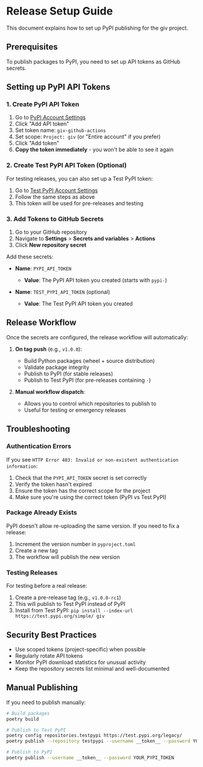# Release Setup Guide

This document explains how to set up PyPI publishing for the giv project.

## Prerequisites

To publish packages to PyPI, you need to set up API tokens as GitHub secrets.

## Setting up PyPI API Tokens

### 1. Create PyPI API Token

1. Go to [PyPI Account Settings](https://pypi.org/manage/account/token/)
2. Click "Add API token"
3. Set token name: `giv-github-actions`
4. Set scope: `Project: giv` (or "Entire account" if you prefer)
5. Click "Add token"
6. **Copy the token immediately** - you won't be able to see it again

### 2. Create Test PyPI API Token (Optional)

For testing releases, you can also set up a Test PyPI token:

1. Go to [Test PyPI Account Settings](https://test.pypi.org/manage/account/token/)
2. Follow the same steps as above
3. This token will be used for pre-releases and testing

### 3. Add Tokens to GitHub Secrets

1. Go to your GitHub repository
2. Navigate to **Settings** > **Secrets and variables** > **Actions**
3. Click **New repository secret**

Add these secrets:

- **Name**: `PYPI_API_TOKEN`
  - **Value**: The PyPI API token you created (starts with `pypi-`)
  
- **Name**: `TEST_PYPI_API_TOKEN` (optional)
  - **Value**: The Test PyPI API token you created

## Release Workflow

Once the secrets are configured, the release workflow will automatically:

1. **On tag push** (e.g., `v1.0.0`):
   - Build Python packages (wheel + source distribution)
   - Validate package integrity
   - Publish to PyPI (for stable releases)
   - Publish to Test PyPI (for pre-releases containing `-`)

2. **Manual workflow dispatch**:
   - Allows you to control which repositories to publish to
   - Useful for testing or emergency releases

## Troubleshooting

### Authentication Errors

If you see `HTTP Error 403: Invalid or non-existent authentication information`:

1. Check that the `PYPI_API_TOKEN` secret is set correctly
2. Verify the token hasn't expired
3. Ensure the token has the correct scope for the project
4. Make sure you're using the correct token (PyPI vs Test PyPI)

### Package Already Exists

PyPI doesn't allow re-uploading the same version. If you need to fix a release:

1. Increment the version number in `pyproject.toml`
2. Create a new tag
3. The workflow will publish the new version

### Testing Releases

For testing before a real release:

1. Create a pre-release tag (e.g., `v1.0.0-rc1`)
2. This will publish to Test PyPI instead of PyPI
3. Install from Test PyPI: `pip install --index-url https://test.pypi.org/simple/ giv`

## Security Best Practices

- Use scoped tokens (project-specific) when possible
- Regularly rotate API tokens
- Monitor PyPI download statistics for unusual activity
- Keep the repository secrets list minimal and well-documented

## Manual Publishing

If you need to publish manually:

```bash
# Build packages
poetry build

# Publish to Test PyPI
poetry config repositories.testpypi https://test.pypi.org/legacy/
poetry publish --repository testpypi --username __token__ --password YOUR_TEST_PYPI_TOKEN

# Publish to PyPI
poetry publish --username __token__ --password YOUR_PYPI_TOKEN
```